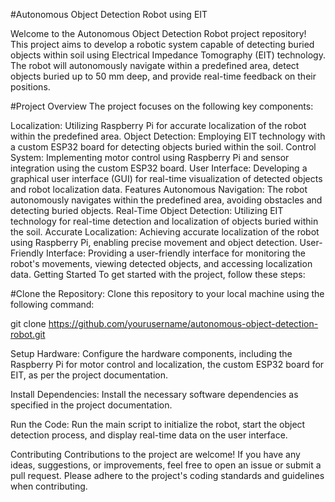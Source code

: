 #Autonomous Object Detection Robot using EIT

Welcome to the Autonomous Object Detection Robot project repository! This project aims to develop a robotic system capable of detecting buried objects within soil using Electrical Impedance Tomography (EIT) technology. The robot will autonomously navigate within a predefined area, detect objects buried up to 50 mm deep, and provide real-time feedback on their positions.

#Project Overview
The project focuses on the following key components:

Localization: Utilizing Raspberry Pi for accurate localization of the robot within the predefined area.
Object Detection: Employing EIT technology with a custom ESP32 board for detecting objects buried within the soil.
Control System: Implementing motor control using Raspberry Pi and sensor integration using the custom ESP32 board.
User Interface: Developing a graphical user interface (GUI) for real-time visualization of detected objects and robot localization data.
Features
Autonomous Navigation: The robot autonomously navigates within the predefined area, avoiding obstacles and detecting buried objects.
Real-Time Object Detection: Utilizing EIT technology for real-time detection and localization of objects buried within the soil.
Accurate Localization: Achieving accurate localization of the robot using Raspberry Pi, enabling precise movement and object detection.
User-Friendly Interface: Providing a user-friendly interface for monitoring the robot's movements, viewing detected objects, and accessing localization data.
Getting Started
To get started with the project, follow these steps:

#Clone the Repository: Clone this repository to your local machine using the following command:

git clone https://github.com/yourusername/autonomous-object-detection-robot.git

Setup Hardware: Configure the hardware components, including the Raspberry Pi for motor control and localization, the custom ESP32 board for EIT, as per the project documentation.

Install Dependencies: Install the necessary software dependencies as specified in the project documentation.

Run the Code: Run the main script to initialize the robot, start the object detection process, and display real-time data on the user interface.

Contributing
Contributions to the project are welcome! If you have any ideas, suggestions, or improvements, feel free to open an issue or submit a pull request. Please adhere to the project's coding standards and guidelines when contributing.